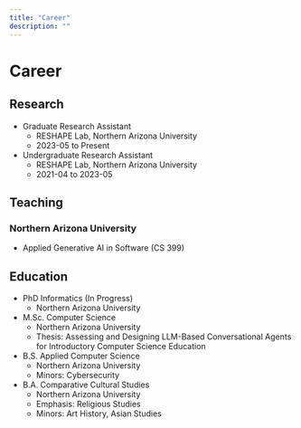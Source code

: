 ```yaml
---
title: "Career"
description: ""
---
```


# Career

## Research

- Graduate Research Assistant
  - RESHAPE Lab, Northern Arizona University
  - 2023-05 to Present
- Undergraduate Research Assistant
  - RESHAPE Lab, Northern Arizona University
  - 2021-04 to 2023-05

## Teaching

### Northern Arizona University

- Applied Generative AI in Software (CS 399)

## Education

- PhD Informatics (In Progress)
  - Northern Arizona University
- M.Sc. Computer Science
  - Northern Arizona University
  - Thesis: Assessing and Designing LLM-Based Conversational Agents for Introductory Computer Science Education
- B.S. Applied Computer Science
  - Northern Arizona University
  - Minors: Cybersecurity
- B.A. Comparative Cultural Studies
  - Northern Arizona University
  - Emphasis: Religious Studies
  - Minors: Art History, Asian Studies
